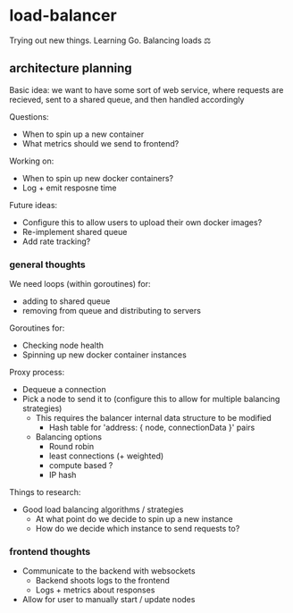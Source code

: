 # load-balancer
Trying out new things. Learning Go. Balancing loads ⚖️

## architecture planning

Basic idea: we want to have some sort of web service, where requests are recieved, sent to a shared queue, and then handled accordingly

Questions:
* When to spin up a new container
* What metrics should we send to frontend?

Working on:
* When to spin up new docker containers?
* Log + emit resposne time

Future ideas:
* Configure this to allow users to upload their own docker images?
* Re-implement shared queue
* Add rate tracking?

### general thoughts
  
We need loops (within goroutines) for:
* adding to shared queue
* removing from queue and distributing to servers

Goroutines for:
* Checking node health
* Spinning up new docker container instances

Proxy process:
* Dequeue a connection
* Pick a node to send it to (configure this to allow for multiple balancing strategies)
  * This requires the balancer internal data structure to be modified
    * Hash table for 'address: { node, connectionData }' pairs
  * Balancing options
    * Round robin
    * least connections (+ weighted)
    * compute based ?
    * IP hash

Things to research:
* Good load balancing algorithms / strategies
  * At what point do we decide to spin up a new instance
  * How do we decide which instance to send requests to?

### frontend thoughts
* Communicate to the backend with websockets
  * Backend shoots logs to the frontend
  * Logs + metrics about responses
* Allow for user to manually start / update nodes
